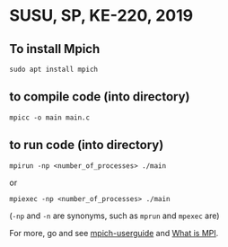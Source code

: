 # SUSU, SP, KE-220, 2019

## To install Mpich
`sudo apt install mpich`

## to compile code (into directory)
`mpicc -o main main.c`

## to run code (into directory)
`mpirun -np <number_of_processes> ./main`

or

`mpiexec -np <number_of_processes> ./main`

(`-np` and `-n` are synonyms, such as `mprun` and `mpexec` are)

For more, go and see [mpich-userguide](https://www.mpich.org/static/downloads/3.3.1/mpich-3.3.1-userguide.pdf) and [What is MPI](http://www.mcs.anl.gov/~balaji/permalinks/2014-06-06-argonne-mpi-basic.pptx).
